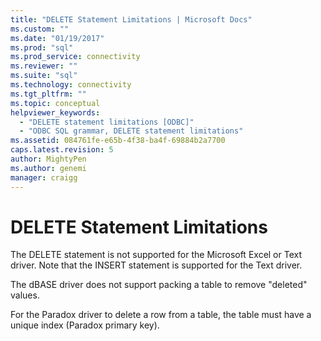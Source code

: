 ```yaml
---
title: "DELETE Statement Limitations | Microsoft Docs"
ms.custom: ""
ms.date: "01/19/2017"
ms.prod: "sql"
ms.prod_service: connectivity
ms.reviewer: ""
ms.suite: "sql"
ms.technology: connectivity
ms.tgt_pltfrm: ""
ms.topic: conceptual
helpviewer_keywords: 
  - "DELETE statement limitations [ODBC]"
  - "ODBC SQL grammar, DELETE statement limitations"
ms.assetid: 084761fe-e65b-4f38-ba4f-69884b2a7700
caps.latest.revision: 5
author: MightyPen
ms.author: genemi
manager: craigg
---
```

# DELETE Statement Limitations
The DELETE statement is not supported for the Microsoft Excel or Text driver. Note that the INSERT statement is supported for the Text driver.  
  
 The dBASE driver does not support packing a table to remove "deleted" values.  
  
 For the Paradox driver to delete a row from a table, the table must have a unique index (Paradox primary key).
